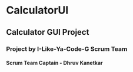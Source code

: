# CalculatorUI

## Calculator GUI Project
### Project by I-Like-Ya-Code-G Scrum Team
#### Scrum Team Captain - Dhruv Kanetkar
